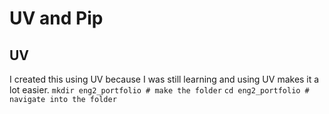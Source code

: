 # UV and Pip

## UV 
I created this using UV because I was still learning and using UV makes it a lot easier. 
`mkdir eng2_portfolio # make the folder`
`cd eng2_portfolio # navigate into the folder`

